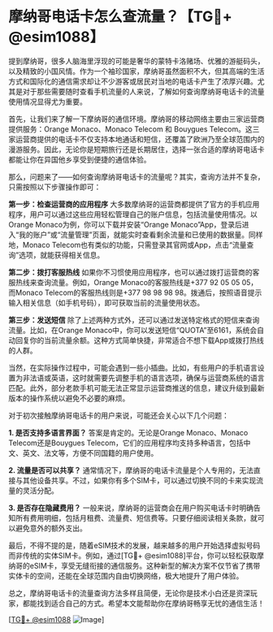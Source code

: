 # 摩纳哥电话卡怎么查流量？【TG💪+ @esim1088】

提到摩纳哥，很多人脑海里浮现的可能是奢华的蒙特卡洛赌场、优雅的游艇码头，以及精致的小国风情。作为一个袖珍国家，摩纳哥虽然面积不大，但其高端的生活方式和国际化的通信需求却让不少游客或居民对当地的电话卡产生了浓厚兴趣。尤其是对于那些需要随时查看手机流量的人来说，了解如何查询摩纳哥电话卡的流量使用情况显得尤为重要。

首先，让我们来了解一下摩纳哥的通信环境。摩纳哥的移动网络主要由三家运营商提供服务：Orange Monaco、Monaco Telecom 和 Bouygues Telecom。这三家运营商提供的电话卡不仅支持本地通话和短信，还覆盖了欧洲乃至全球范围内的漫游服务。因此，无论你是短期旅行还是长期居住，选择一张合适的摩纳哥电话卡都能让你在异国他乡享受到便捷的通信体验。

那么，问题来了——如何查询摩纳哥电话卡的流量呢？其实，查询方法并不复杂，只需按照以下步骤操作即可：

**第一步：检查运营商的应用程序**
大多数摩纳哥的运营商都提供了官方的手机应用程序，用户可以通过这些应用轻松管理自己的账户信息，包括流量使用情况。以Orange Monaco为例，你可以下载并安装“Orange Monaco”App，登录后进入“我的账户”或“流量管理”页面，就能实时查看剩余流量和已使用的数据量。同样地，Monaco Telecom也有类似的功能，只需登录其官网或App，点击“流量查询”选项，就能获得相关信息。

**第二步：拨打客服热线**
如果你不习惯使用应用程序，也可以通过拨打运营商的客服热线来查询流量。例如，Orange Monaco的客服热线是+377 92 05 05 05，而Monaco Telecom的客服热线则是+377 98 98 98 98。拨通后，按照语音提示输入相关信息（如手机号码），即可获取当前的流量使用状态。

**第三步：发送短信**
除了上述两种方式外，还可以通过发送特定格式的短信来查询流量。比如，在Orange Monaco中，你可以发送短信“QUOTA”至6161，系统会自动回复你的当前流量余额。这种方式简单快捷，非常适合不想下载App或拨打热线的人群。

当然，在实际操作过程中，可能会遇到一些小插曲。比如，有些用户的手机语言设置为非法语或英语，这时就需要先调整手机的语言选项，确保与运营商系统的语言匹配。此外，部分老款手机可能无法正常显示运营商推送的信息，建议升级到最新版本的操作系统以避免不必要的麻烦。

对于初次接触摩纳哥电话卡的用户来说，可能还会关心以下几个问题：

**1. 是否支持多语言界面？**
答案是肯定的。无论是Orange Monaco、Monaco Telecom还是Bouygues Telecom，它们的应用程序均支持多种语言，包括中文、英文、法文等，方便不同国籍的用户使用。

**2. 流量是否可以共享？**
通常情况下，摩纳哥的电话卡流量是个人专用的，无法直接与其他设备共享。不过，如果你有多个SIM卡，可以通过切换不同的卡来实现流量的灵活分配。

**3. 是否存在隐藏费用？**
一般来说，摩纳哥的运营商会在用户购买电话卡时明确告知所有费用明细，包括月租费、流量费、短信费等。只要仔细阅读相关条款，就可以避免意外的额外支出。

最后，不得不提的是，随着eSIM技术的发展，越来越多的用户开始选择虚拟号码而非传统的实体SIM卡。例如，通过[TG💪+ @esim1088]平台，你可以轻松获取摩纳哥的eSIM卡，享受无缝衔接的通信服务。这种新型的解决方案不仅节省了携带实体卡的空间，还能在全球范围内自由切换网络，极大地提升了用户体验。

总之，摩纳哥电话卡的流量查询方法多样且简便，无论你是技术小白还是资深玩家，都能找到适合自己的方式。希望本文能帮助你在摩纳哥畅享无忧的通信生活！ 

[[TG💪+ @esim1088](https://t.me/s/esim1088) ![Image](https://i.postimg.cc/4NQfJmqS/Snipaste-2025-05-13-00-14-12.png)]